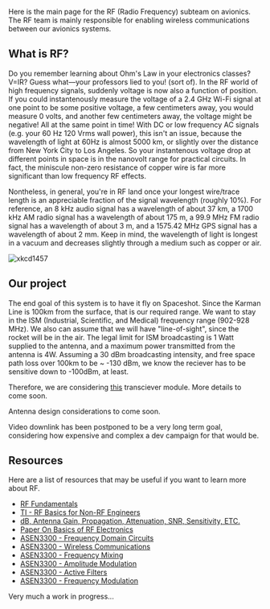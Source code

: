 Here is the main page for the RF (Radio Frequency) subteam on avionics. The RF team is mainly responsible for enabling wireless communications between our avionics systems.

## What is RF?

Do you remember learning about Ohm's Law in your electronics classes? V=IR? Guess what––your professors lied to you! (sort of). In the RF world of high frequency signals, suddenly voltage is now also a function of position. If you could instantenously measure the voltage of a 2.4 GHz Wi-Fi signal at one point to be some positive voltage, a few centimeters away, you would measure 0 volts, and another few centimeters away, the voltage might be negative! All at the same point in time! With DC or low frequency AC signals (e.g. your 60 Hz 120 Vrms wall power), this isn't an issue, because the wavelength of light at 60Hz is almost 5000 km, or slightly over the distance from New York City to Los Angeles. So your instantenous voltage drop at different points in space is in the nanovolt range for practical circuits. In fact, the miniscule non-zero resistance of copper wire is far more significant than low frequency RF effects.

Nontheless, in general, you're in RF land once your longest wire/trace length is an appreciable fraction of the signal wavelength (roughly 10%). For reference, an 8 kHz audio signal has a wavelength of about 37 km, a 1700 kHz AM radio signal has a wavelength of about 175 m, a 99.9 MHz FM radio signal has a wavelength of about 3 m, and a 1575.42 MHz GPS signal has a wavelength of about 2 mm. Keep in mind, the wavelength of light is longest in a vacuum and decreases slightly through a medium such as copper or air.

![xkcd1457](https://imgs.xkcd.com/comics/feedback.png)

## Our project

The end goal of this system is to have it fly on Spaceshot. Since the Karman Line is 100km from the surface, that is our required range. We want to stay in the ISM (Industrial, Scientific, and Medical) frequency range (902-928 MHz). We also can assume that we will have "line-of-sight", since the rocket will be in the air. The legal limit for ISM broadcasting is 1 Watt supplied to the antenna, and a maximum power transmitted from the antenna is 4W. Assuming a 30 dBm broadcasting intensity, and free space path loss over 100km to be ~ -130 dBm, we know the reciever has to be sensitive down to -100dBm, at least. 

Therefore, we are considering [this](https://www.sparkfun.com/products/18572) transciever module. More details to come soon.

Antenna design considerations to come soon.

Video downlink has been postponed to be a very long term goal, considering how expensive and complex a dev campaign for that would be.

## Resources

Here are a list of resources that may be useful if you want to learn more about RF.

- [RF Fundamentals](https://www.hwe.design/design-fundamentals/rf-basics/rf-fundamentals)
- [TI - RF Basics for Non-RF Engineers](https://www.ti.com/lit/ml/slap127/slap127.pdf)
- [dB, Antenna Gain, Propagation, Attenuation, SNR, Sensitivity, ETC.](https://higherlogicdownload.s3.amazonaws.com/HPE/MigratedAttachments/C2402EC5-0E66-4CF4-ABE3-69EFA57AE547-1-RF-Basics_Part1.pdf)
- [Paper On Basics of RF Electronics](https://cds.cern.ch/record/1407402/files/p223.pdf)
- [ASEN3300 - Frequency Domain Circuits](RF_appnotesORresources/2021F-ASEN-3300-Lab04-Lecture-completed.pdf)
- [ASEN3300 - Wireless Communications](RF_appnotesORresources/ASEN3300_Lab10a_Wireless_Communications_ann.pdf)
- [ASEN3300 - Frequency Mixing](RF_appnotesORresources/ASEN3300_Lab10b_Frequency_Mixing_ann.pdf)
- [ASEN3300 - Amplitude Modulation](RF_appnotesORresources/ASEN3300_Lab10c_Amplitude_Modulation_ann.pdf)
- [ASEN3300 - Active Filters](RF_appnotesORresources/ASEN3300_Lab10d_Active_Filters_ann.pdf)
- [ASEN3300 - Frequency Modulation](RF_appnotesORresources/ASEN3300_Lab10e_Frequency_Modulation_ann.pdf)

Very much a work in progress...